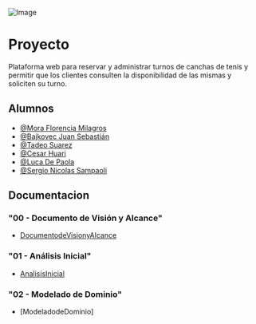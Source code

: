 ![Image](https://github.com/user-attachments/assets/9b6fb578-fbcd-4639-af61-1d0d0703cb78)

# Proyecto

Plataforma web para reservar y administrar turnos de canchas de tenis y permitir que los clientes consulten la disponibilidad de las mismas y soliciten su turno.



## Alumnos

- [@Mora Florencia Milagros](https://github.com/florm1827)
- [@Bajkovec Juan Sebastián](https://github.com/JuanBjk )
- [@Tadeo Suarez](https://github.com/tadeo6 )
- [@Cesar Huari](https://github.com/CesarHuari)
- [@Luca De Paola](https://github.com/LucaDP16 )
- [@Sergio Nicolas Sampaoli](https://github.com/nicosampa1)

## Documentacion

### "00 - Documento de Visión y Alcance"

- [DocumentodeVisionyAlcance](https://github.com/florm1827/UTN-DS25-Grupo-9/blob/8c6818115b463fc42ba2ca5daee034ec6dd05d57/documentacion/00-DocumentodeVisionyAlcance/Grupo%20N%C2%B09%20Gestion%20de%20Canchas%20de%20Tenis.pdf)

### "01 - Análisis Inicial"

- [AnalisisInicial](https://github.com/florm1827/UTN-DS25-Grupo-9/blob/main/documentacion/01-AnalisisInicial/Procedimiento%20Para%20Armado%20de%20Backlog%20(%20fase%201%20).pdf)

### "02 - Modelado de Dominio"

- [ModeladodeDominio]
